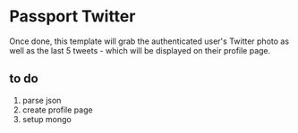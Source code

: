 # Passport Twitter

Once done, this template will grab the authenticated user's Twitter photo as well as the last 5 tweets - which will be displayed on their profile page.

## to do

1. parse json
2. create profile page
3. setup mongo
